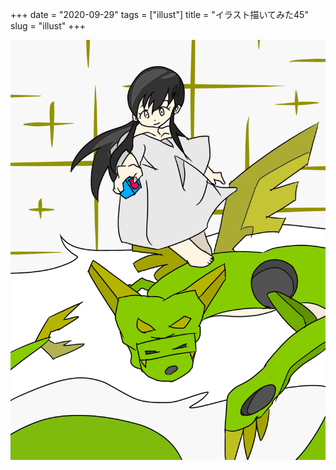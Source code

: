 +++
date = "2020-09-29"
tags = ["illust"]
title = "イラスト描いてみた45"
slug = "illust"
+++

![](/img/yui_45.png)


